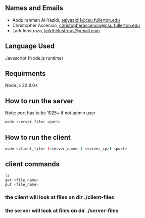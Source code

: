 ## Names and Emails

* Abdulrahman Al-Yazidi, aalyazidi1@csu.fullerton.edu
* Christopher Ascencio, christopherascencio@csu.fullerton.edu
* Lark Inostroza, larkthelustrous@gmail.com

## Language Used

Javascript (Node.js runtime)

## Requirments

Node.js 22.8.0+

## How to run the server

Note: port has to be 1025+ if not admin user

```bash
node <server_file> <port>
```

## How to run the client

```bash
node <client_file> (<server_name> | <server_ip>) <port>
```

## client commands

```bash
ls
get <file_name>
put <file_name>
```

### the client will look at files on dir ./client-files

### the server will look at files on dir ./server-files
